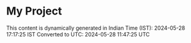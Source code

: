 # My Project

This content is dynamically generated in Indian Time (IST): 2024-05-28 17:17:25 IST
Converted to UTC: 2024-05-28 11:47:25 UTC
